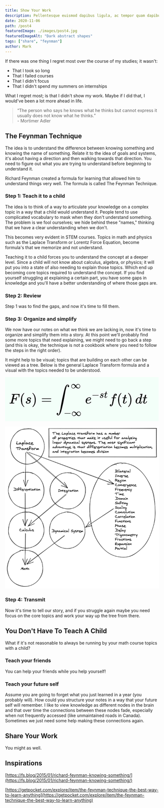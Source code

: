 ```yaml
---
title: Show Your Work
description: Pellentesque euismod dapibus ligula, ac tempor quam dapibus a. Lorem ipsum dolor sit amet, consectetur adipiscing elit.
date: 2020-11-06
path: /post4
featuredImage: ./images/post4.jpg
featuredImageAlt: "Dark abstract shapes"
tags: ["share", "feynman"]
author: Mark
---
```


If there was one thing I regret most over the course of my studies; it wasn't:

- That I took so long
- That I failed courses
- That I didn't focus
- That I didn't spend my summers on internships

What I regret most; is that I didn't show my work. Maybe if I did that, I would've been a lot more ahead in life.

> “The person who says he knows what he thinks but cannot express it usually does not know what he thinks.” <br />- Mortimer Adler

## The Feynman Technique

The idea is to understand the difference between knowing something and knowing the name of something. Relate it to the idea of goals and systems, it's about having a direction and then walking towards that direction. You need to figure out what you are trying to understand before beginning to understand it.

Richard Feynman created a formula for learning that allowed him to understand things very well. The formula is called The Feynman Technique.

### Step 1: Teach it to a child

The idea is to think of a way to articulate your knowledge on a complex topic in a way that a child would understand it. People tend to use complicated vocabulary to mask when they don't understand something. The problem is we fool ourselves; we hide behind these "names," thinking that we have a clear understanding when we don't.

This becomes very evident in STEM courses. Topics in math and physics such as the Laplace Transform or Lorentz Force Equation, become formula's that we memorize and not understand.

Teaching it to a child forces you to understand the concept at a deeper level. Since a child will not know about calculus, algebra, or physics; it will put you into a state of also needing to explain those topics. Which end up becoming core topics required to understand the concept. If you find yourself struggling at explaining a certain part, you have some gaps in knowledge and you'll have a better understanding of where those gaps are.

### Step 2: Review

Step 1 was to find the gaps, and now it's time to fill them.

### Step 3: Organize and simplify

We now have our notes on what we think we are lacking in, now it's time to organize and simplify them into a story. At this point we'll probably find some more topics that need explaining, we might need to go back a step (and this is okay, the technique is not a cookbook where you need to follow the steps in the right order).

It might help to be visual; topics that are building on each other can be viewed as a tree. Below is the general Laplace Transform formula and a visual with the topics needed to be understood.

![post4asset1](./assets/post4asset1.png)

![post4asset2](./assets/post4asset2.png)

### Step 4: Transmit

Now it's time to tell our story, and if you struggle again maybe you need focus on the core topics and work your way up the tree from there.

## You Don't Have To Teach A Child

What if it's not reasonable to always be running by your math course topics with a child?

### Teach your friends

You can help your friends while you help yourself!

### Teach your future self

Assume you are going to forget what you just learned in a year (you probably will). How could you structure your notes in a way that your future self will remember. I like to view knowledge as different nodes in the brain and that over time the connections between these nodes fade, especially when not frequently accessed (like unmaintained roads in Canada). Sometimes we just need some help making these connections again.

## Share Your Work

You might as well.

## Inspirations

[https://fs.blog/2015/01/richard-feynman-knowing-something/](https://fs.blog/2015/01/richard-feynman-knowing-something/)

[https://getpocket.com/explore/item/the-feynman-technique-the-best-way-to-learn-anything](https://getpocket.com/explore/item/the-feynman-technique-the-best-way-to-learn-anything)

